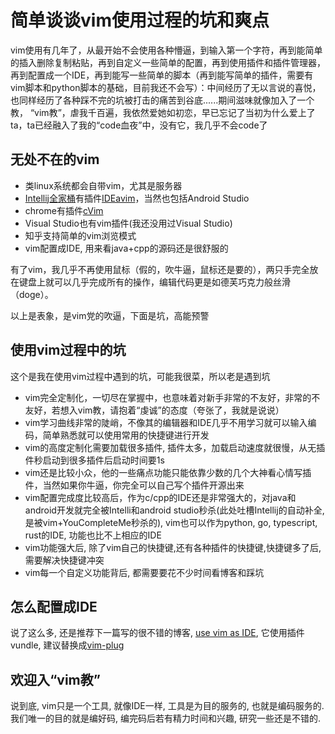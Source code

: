 

# 简单谈谈vim使用过程的坑和爽点
vim使用有几年了，从最开始不会使用各种懵逼，到输入第一个字符，再到能简单的插入删除复制粘贴，再到自定义一些简单的配置，再到使用插件和插件管理器，再到配置成一个IDE，再到能写一些简单的脚本（再到能写简单的插件，需要有vim脚本和python脚本的基础，目前我还不会写）：中间经历了无以言说的喜悦，也同样经历了各种踩不完的坑被打击的痛苦到谷底......期间滋味就像加入了一个教， “vim教”，虐我千百遍，我依然爱她如初恋，早已忘记了当初为什么爱上了ta，ta已经融入了我的“code血夜”中，没有它，我几乎不会code了

## 无处不在的vim
- 类linux系统都会自带vim，尤其是服务器
- [Intellij全家桶](https://www.jetbrains.com/)有插件[IDEavim]([https://plugins.jetbrains.com/plugin/164-IDEavim](https://plugins.jetbrains.com/plugin/164-IDEavim))，当然也包括Android Studio
- chrome有插件[cVim]([https://chrome.google.com/webstore/detail/cvim/ihlenndgcmojhcghmfjfneahoeklbjjh?hl=en](https://chrome.google.com/webstore/detail/cvim/ihlenndgcmojhcghmfjfneahoeklbjjh?hl=en))
- Visual Studio也有vim插件(我还没用过Visual Studio)
- 知乎支持简单的vim浏览模式
- vim配置成IDE, 用来看java+cpp的源码还是很舒服的

有了vim，我几乎不再使用鼠标（假的，吹牛逼，鼠标还是要的），两只手完全放在键盘上就可以几乎完成所有的操作，编辑代码更是如德芙巧克力般丝滑（doge）。

以上是表象，是vim党的吹逼，下面是坑，高能预警

## 使用vim过程中的坑
这个是我在使用vim过程中遇到的坑，可能我很菜，所以老是遇到坑

- vim完全定制化，一切尽在掌握中，也意味着对新手非常的不友好，非常的不友好，若想入vim教，请抱着“虔诚”的态度（夸张了，我就是说说）
- vim学习曲线非常的陡峭，不像其的编辑器和IDE几乎不用学习就可以输入编码，简单熟悉就可以使用常用的快捷键进行开发
- vim的高度定制化需要加载很多插件, 插件太多，加载启动速度就很慢，从无插件秒启动到很多插件后启动时间要1s
- vim还是比较小众，他的一些痛点功能只能依靠少数的几个大神看心情写插件，当然如果你牛逼，你完全可以自己写个插件开源出来
- vim配置完成度比较高后，作为c/cpp的IDE还是非常强大的，对java和android开发就完全被Intelli和android studio秒杀(此处吐槽Intellij的自动补全, 是被vim+YouCompleteMe秒杀的), vim也可以作为python, go, typescript, rust的IDE, 功能也比不上相应的IDE
- vim功能强大后, 除了vim自己的快捷键,还有各种插件的快捷键,快捷键多了后,需要解决快捷键冲突
- vim每一个自定义功能背后, 都需要要花不少时间看博客和踩坑


## 怎么配置成IDE
说了这么多, 还是推荐下一篇写的很不错的博客, [use vim as IDE](https://github.com/yangyangwithgnu/use_vim_as_IDE), 它使用插件vundle, 建议替换成[vim-plug]([https://github.com/junegunn/vim-plug](https://github.com/junegunn/vim-plug))

## 欢迎入“vim教”
说到底, vim只是一个工具, 就像IDE一样, 工具是为目的服务的, 也就是编码服务的. 我们唯一的目的就是编好码, 编完码后若有精力时间和兴趣, 研究一些还是不错的.
